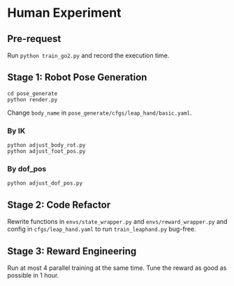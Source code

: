 # Human Experiment

## Pre-request

Run `python train_go2.py` and record the execution time.

## Stage 1: Robot Pose Generation

```
cd pose_generate
python render.py
```
Change `body_name` in `pose_generate/cfgs/leap_hand/basic.yaml`.

### By IK
```
python adjust_body_rot.py
python adjust_foot_pos.py
```

### By dof_pos
```
python adjust_dof_pos.py
```

## Stage 2: Code Refactor
Rewrite functions in `envs/state_wrapper.py` and `envs/reward_wrapper.py` and config in `cfgs/leap_hand.yaml` to run `train_leaphand.py` bug-free.

## Stage 3: Reward Engineering
Run at most 4 parallel training at the same time. Tune the reward as good as possible in 1 hour.
